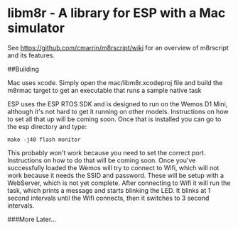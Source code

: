 # libm8r - A library for ESP with a Mac simulator

See https://github.com/cmarrin/m8rscript/wiki for an overview of m8rscript and its features.

##Building

Mac uses xcode. Simply open the mac/libm8r.xcodeproj file and build the m8rmac target to get an executable that runs a sample native task

ESP uses the ESP RTOS SDK and is designed to run on the Wemos D1 Mini, although it's not hard to get it running on other models. Instructions on how to set all that up will be coming soon. Once that is installed you can go to the esp directory and type:

~~~~
make -j40 flash monitor
~~~~

This probably won't work because you need to set the correct port. Instructions on how to do that will be coming soon. Once you've successfully loaded the Wemos will try to connect to Wifi, which will not work because it needs the SSID and password. These will be setup with a WebServer, which is not yet complete. After connecting to Wifi it will run the task, which prints a message and starts blinking the LED. It blinks at 1 second intervals until the Wifi connects, then it switches to 3 second intervals.

###More Later...
